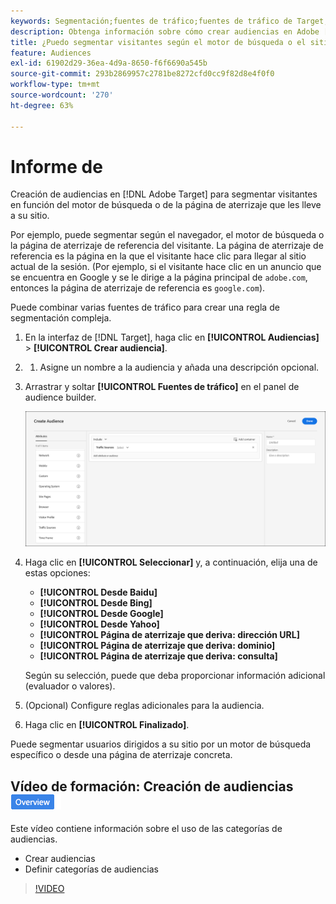 ```yaml
---
keywords: Segmentación;fuentes de tráfico;fuentes de tráfico de Target;motor de búsqueda Target;motor de búsqueda;página de destino;página de destino Target;página de destino de referencia
description: Obtenga información sobre cómo crear audiencias en Adobe [!DNL Target] para segmentar visitantes en función del motor de búsqueda o de la página de aterrizaje que les lleve a su sitio.
title: ¿Puedo segmentar visitantes según el motor de búsqueda o el sitio de referencia?
feature: Audiences
exl-id: 61902d29-36ea-4d9a-8650-f6f6690a545b
source-git-commit: 293b2869957c2781be8272cfd0cc9f82d8e4f0f0
workflow-type: tm+mt
source-wordcount: '270'
ht-degree: 63%

---
```


# Informe de

Creación de audiencias en [!DNL Adobe Target] para segmentar visitantes en función del motor de búsqueda o de la página de aterrizaje que les lleve a su sitio.

Por ejemplo, puede segmentar según el navegador, el motor de búsqueda o la página de aterrizaje de referencia del visitante. La página de aterrizaje de referencia es la página en la que el visitante hace clic para llegar al sitio actual de la sesión. (Por ejemplo, si el visitante hace clic en un anuncio que se encuentra en Google y se le dirige a la página principal de `adobe.com`, entonces la página de aterrizaje de referencia es `google.com`).

Puede combinar varias fuentes de tráfico para crear una regla de segmentación compleja.

1. En la interfaz de [!DNL Target], haga clic en **[!UICONTROL Audiencias]** > **[!UICONTROL Crear audiencia]**.
1. 
   1. Asigne un nombre a la audiencia y añada una descripción opcional.
1. Arrastrar y soltar **[!UICONTROL Fuentes de tráfico]** en el panel de audience builder.

   ![imagen target_traffic_source](assets/target_traffic_source.png)

1. Haga clic en **[!UICONTROL Seleccionar]** y, a continuación, elija una de estas opciones:

   * **[!UICONTROL Desde Baidu]**
   * **[!UICONTROL Desde Bing]**
   * **[!UICONTROL Desde Google]**
   * **[!UICONTROL Desde Yahoo]**
   * **[!UICONTROL Página de aterrizaje que deriva: dirección URL]**
   * **[!UICONTROL Página de aterrizaje que deriva: dominio]**
   * **[!UICONTROL Página de aterrizaje que deriva: consulta]**

   Según su selección, puede que deba proporcionar información adicional (evaluador o valores).

1. (Opcional) Configure reglas adicionales para la audiencia.
1. Haga clic en **[!UICONTROL Finalizado]**.

Puede segmentar usuarios dirigidos a su sitio por un motor de búsqueda específico o desde una página de aterrizaje concreta.

## Vídeo de formación: Creación de audiencias ![Distintivo Información general](/help/main/assets/overview.png)

Este vídeo contiene información sobre el uso de las categorías de audiencias.

* Crear audiencias
* Definir categorías de audiencias

>[!VIDEO](https://video.tv.adobe.com/v/17392)
